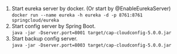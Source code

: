 1. Start eureka server by docker. (Or start by @EnableEurekaServer)  
`docker run --name eureka -h eureka -d -p 8761:8761 springcloud/eureka`
2. Start config server by Spring Boot.  
`java -jar -Dserver.port=8001 target/cap-cloudconfig-5.0.0.jar`
3. Start backup config server.  
`java -jar -Dserver.port=8003 target/cap-cloudconfig-5.0.0.jar`